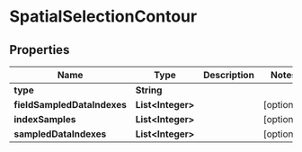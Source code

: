 

# SpatialSelectionContour


## Properties

| Name | Type | Description | Notes |
|------------ | ------------- | ------------- | -------------|
|**type** | **String** |  |  |
|**fieldSampledDataIndexes** | **List&lt;Integer&gt;** |  |  [optional] |
|**indexSamples** | **List&lt;Integer&gt;** |  |  [optional] |
|**sampledDataIndexes** | **List&lt;Integer&gt;** |  |  [optional] |




